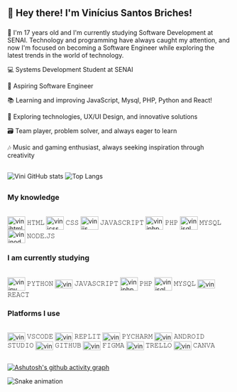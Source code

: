 ## 👋 Hey there! I'm Vinícius Santos Briches!

###

💭 I'm 17 years old and I'm currently studying Software Development at SENAI.
Technology and programming have always caught my attention, and now I'm focused
on becoming a Software Engineer while exploring the latest trends in the world of technology.


💻 Systems Development Student at SENAI

🎯 Aspiring Software Engineer

📚 Learning and improving JavaScript, Mysql, PHP, Python and React!

🚀 Exploring technologies, UX/UI Design, and innovative solutions

🗃️ Team player, problem solver, and always eager to learn

🎶 Music and gaming enthusiast, always seeking inspiration through creativity

##

![Vini GitHub stats](https://github-readme-stats.vercel.app/api?username=Vini-cods&show_icons=true&theme=tokyonight)
![Top Langs](https://github-readme-stats.vercel.app/api/top-langs/?username=Vini-cods&layout=compact&theme=tokyonight)

##

### My knowledge

<div style="display: inline_block"><br/>      
    <img align="center" alt="vinihtml" height="30" width="40" src="https://cdn.jsdelivr.net/gh/devicons/devicon@latest/icons/html5/html5-original.svg" /> 𝙷𝚃𝙼𝙻
    <img align="center" alt="vinicss" height="30" width="40" src="https://cdn.jsdelivr.net/gh/devicons/devicon@latest/icons/css3/css3-original.svg" /> 𝙲𝚂𝚂
    <img align="center" alt="vinijs" height="30" width="40" src="https://cdn.jsdelivr.net/gh/devicons/devicon@latest/icons/javascript/javascript-original.svg" /> 𝙹𝙰𝚅𝙰𝚂𝙲𝚁𝙸𝙿𝚃
    <img align="center" alt="viniphp" height="30" width="40" src="https://cdn.jsdelivr.net/gh/devicons/devicon@latest/icons/php/php-original.svg" /> 𝙿𝙷𝙿
    <img align="center" alt="vinisql" height="30" width="40" src="https://cdn.jsdelivr.net/gh/devicons/devicon@latest/icons/mysql/mysql-original-wordmark.svg" /> 𝙼𝚈𝚂𝚀𝙻
    <img align="center" alt="vininode" height="30" width="40" src="https://cdn.jsdelivr.net/gh/devicons/devicon@latest/icons/nodejs/nodejs-original-wordmark.svg" /> 𝙽𝙾𝙳𝙴.𝙹𝚂       
</div>

### I am currently studying

<div style="display: inline_block"><br/>      
    <img align="center" alt="vinipy" height="30" width="40" src="https://cdn.jsdelivr.net/gh/devicons/devicon@latest/icons/python/python-original.svg" /> 𝙿𝚈𝚃𝙷𝙾𝙽
    <img align="center" alt="vinijs" height="20" width="40" src="https://cdn.jsdelivr.net/gh/devicons/devicon@latest/icons/javascript/javascript-original.svg" /> 𝙹𝙰𝚅𝙰𝚂𝙲𝚁𝙸𝙿𝚃
    <img align="center" alt="viniphp" height="30" width="40" src="https://cdn.jsdelivr.net/gh/devicons/devicon@latest/icons/php/php-original.svg" /> 𝙿𝙷𝙿
    <img align="center" alt="vinisql" height="30" width="40" src="https://cdn.jsdelivr.net/gh/devicons/devicon@latest/icons/mysql/mysql-original-wordmark.svg" /> 𝙼𝚈𝚂𝚀𝙻
    <img align="center" alt="vinireact" height="20" width="40" src="https://cdn.jsdelivr.net/gh/devicons/devicon@latest/icons/react/react-original.svg" /> 𝚁𝙴𝙰𝙲𝚃       
</div>

### Platforms I use

<div style="display: inline_block"><br/>      
    <img align="center" alt="vinivscode" height="20" width="40" src="https://cdn.jsdelivr.net/gh/devicons/devicon@latest/icons/vscode/vscode-original.svg" />  𝚅𝚂𝙲𝙾𝙳𝙴
    <img align="center" alt="vinireplit" height="20" width="40" src="https://cdn.jsdelivr.net/gh/devicons/devicon@latest/icons/replit/replit-original.svg" />  𝚁𝙴𝙿𝙻𝙸𝚃
    <img align="center" alt="vinipycharm" height="20" width="40" src="https://cdn.jsdelivr.net/gh/devicons/devicon@latest/icons/pycharm/pycharm-original.svg" />  𝙿𝚈𝙲𝙷𝙰𝚁𝙼
    <img align="center" alt="viniandroids" height="20" width="40" src="https://cdn.jsdelivr.net/gh/devicons/devicon@latest/icons/androidstudio/androidstudio-original.svg" />  𝙰𝙽𝙳𝚁𝙾𝙸𝙳 𝚂𝚃𝚄𝙳𝙸𝙾
    <img align="center" alt="vinigithub" height="20" width="40" src="https://cdn.jsdelivr.net/gh/devicons/devicon@latest/icons/github/github-original.svg" />  𝙶𝙸𝚃𝙷𝚄𝙱
    <img align="center" alt="vinifigma" height="20" width="40" src="https://cdn.jsdelivr.net/gh/devicons/devicon@latest/icons/figma/figma-original.svg" />  𝙵𝙸𝙶𝙼𝙰
    <img align="center" alt="vinitrello" height="20" width="40" src="https://cdn.jsdelivr.net/gh/devicons/devicon@latest/icons/trello/trello-plain.svg" />  𝚃𝚁𝙴𝙻𝙻𝙾
    <img align="center" alt="vinicanva" height="20" width="40" src="https://cdn.jsdelivr.net/gh/devicons/devicon@latest/icons/canva/canva-original.svg" />  𝙲𝙰𝙽𝚅𝙰
</div>

##

[![Ashutosh's github activity graph](https://github-readme-activity-graph.vercel.app/graph?username=Vini-cods&theme=tokyo-night)](https://github.com/ashutosh00710/github-readme-activity-graph)

<img src="https://raw.githubusercontent.com/maurodesouza/maurodesouza/output/snake.svg" alt="Snake animation" />
